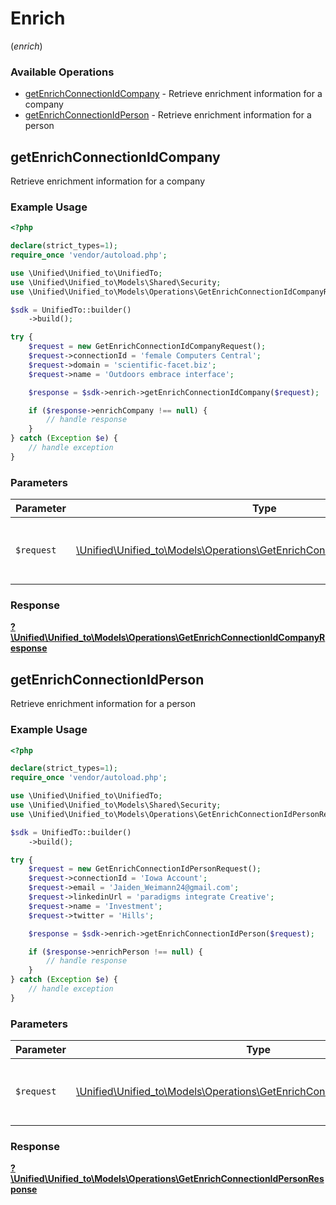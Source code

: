 # Enrich
(*enrich*)

### Available Operations

* [getEnrichConnectionIdCompany](#getenrichconnectionidcompany) - Retrieve enrichment information for a company
* [getEnrichConnectionIdPerson](#getenrichconnectionidperson) - Retrieve enrichment information for a person

## getEnrichConnectionIdCompany

Retrieve enrichment information for a company

### Example Usage

```php
<?php

declare(strict_types=1);
require_once 'vendor/autoload.php';

use \Unified\Unified_to\UnifiedTo;
use \Unified\Unified_to\Models\Shared\Security;
use \Unified\Unified_to\Models\Operations\GetEnrichConnectionIdCompanyRequest;

$sdk = UnifiedTo::builder()
    ->build();

try {
    $request = new GetEnrichConnectionIdCompanyRequest();
    $request->connectionId = 'female Computers Central';
    $request->domain = 'scientific-facet.biz';
    $request->name = 'Outdoors embrace interface';

    $response = $sdk->enrich->getEnrichConnectionIdCompany($request);

    if ($response->enrichCompany !== null) {
        // handle response
    }
} catch (Exception $e) {
    // handle exception
}
```

### Parameters

| Parameter                                                                                                                                   | Type                                                                                                                                        | Required                                                                                                                                    | Description                                                                                                                                 |
| ------------------------------------------------------------------------------------------------------------------------------------------- | ------------------------------------------------------------------------------------------------------------------------------------------- | ------------------------------------------------------------------------------------------------------------------------------------------- | ------------------------------------------------------------------------------------------------------------------------------------------- |
| `$request`                                                                                                                                  | [\Unified\Unified_to\Models\Operations\GetEnrichConnectionIdCompanyRequest](../../models/operations/GetEnrichConnectionIdCompanyRequest.md) | :heavy_check_mark:                                                                                                                          | The request object to use for the request.                                                                                                  |


### Response

**[?\Unified\Unified_to\Models\Operations\GetEnrichConnectionIdCompanyResponse](../../models/operations/GetEnrichConnectionIdCompanyResponse.md)**


## getEnrichConnectionIdPerson

Retrieve enrichment information for a person

### Example Usage

```php
<?php

declare(strict_types=1);
require_once 'vendor/autoload.php';

use \Unified\Unified_to\UnifiedTo;
use \Unified\Unified_to\Models\Shared\Security;
use \Unified\Unified_to\Models\Operations\GetEnrichConnectionIdPersonRequest;

$sdk = UnifiedTo::builder()
    ->build();

try {
    $request = new GetEnrichConnectionIdPersonRequest();
    $request->connectionId = 'Iowa Account';
    $request->email = 'Jaiden_Weimann24@gmail.com';
    $request->linkedinUrl = 'paradigms integrate Creative';
    $request->name = 'Investment';
    $request->twitter = 'Hills';

    $response = $sdk->enrich->getEnrichConnectionIdPerson($request);

    if ($response->enrichPerson !== null) {
        // handle response
    }
} catch (Exception $e) {
    // handle exception
}
```

### Parameters

| Parameter                                                                                                                                 | Type                                                                                                                                      | Required                                                                                                                                  | Description                                                                                                                               |
| ----------------------------------------------------------------------------------------------------------------------------------------- | ----------------------------------------------------------------------------------------------------------------------------------------- | ----------------------------------------------------------------------------------------------------------------------------------------- | ----------------------------------------------------------------------------------------------------------------------------------------- |
| `$request`                                                                                                                                | [\Unified\Unified_to\Models\Operations\GetEnrichConnectionIdPersonRequest](../../models/operations/GetEnrichConnectionIdPersonRequest.md) | :heavy_check_mark:                                                                                                                        | The request object to use for the request.                                                                                                |


### Response

**[?\Unified\Unified_to\Models\Operations\GetEnrichConnectionIdPersonResponse](../../models/operations/GetEnrichConnectionIdPersonResponse.md)**


